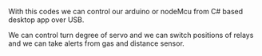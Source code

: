 With this codes we can control our arduino or nodeMcu from C# based desktop app over USB.

We can control turn degree of servo and we can switch positions of relays and
we can take alerts from gas and distance sensor.
